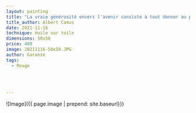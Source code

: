 ```yaml
---
layout: painting
title: "La vraie générosité envers l'avenir consiste à tout donner au présent."   
title_author: Albert Camus  
date: 2021-11-16
technique: Huile sur toile
dimensions: 50x50 
price: 400 
image: 20211116-50x50.JPG
author: Garanse
tags:
  - Rouge
  
  
  
  
---
```

![Image]({{ page.image | prepend: site.baseurl}})

